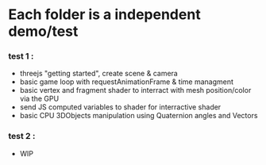 # Each folder is a independent demo/test

### test 1 :  
* threejs "getting started", create scene & camera
* basic game loop with requestAnimationFrame & time managment 
* basic vertex and fragment shader to interract with mesh position/color via the GPU
* send JS computed variables to shader for interractive shader
* basic CPU 3DObjects manipulation using Quaternion angles and Vectors

### test 2 :  
* WIP